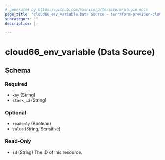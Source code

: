 ```yaml
---
# generated by https://github.com/hashicorp/terraform-plugin-docs
page_title: "cloud66_env_variable Data Source - terraform-provider-cloud66"
subcategory: ""
description: |-
  
---
```


# cloud66_env_variable (Data Source)





<!-- schema generated by tfplugindocs -->
## Schema

### Required

- `key` (String)
- `stack_id` (String)

### Optional

- `readonly` (Boolean)
- `value` (String, Sensitive)

### Read-Only

- `id` (String) The ID of this resource.


